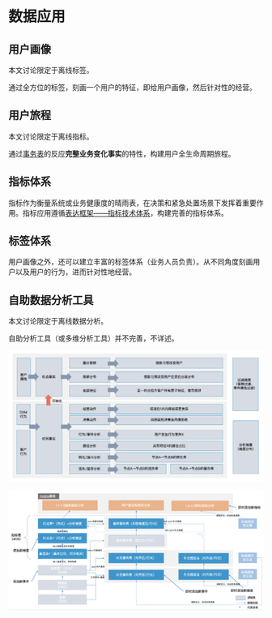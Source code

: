 # 数据应用

## 用户画像

本文讨论限定于离线标签。

通过全方位的标签，刻画一个用户的特征，即给用户画像，然后针对性的经营。

## 用户旅程

本文讨论限定于离线指标。

通过[事务表](DataWarehouse-batch-overview.md#事务表/事务事实表)的反应**完整业务变化事实**的特性，构建用户全生命周期旅程。

## 指标体系

指标作为衡量系统或业务健康度的晴雨表，在决策和紧急处置场景下发挥着重要作用。指标应用遵循[表达框架——指标技术体系](DataTools.md#指标配置化加工工具)，构建完善的指标体系。

## 标签体系

用户画像之外，还可以建立丰富的标签体系（业务人员负责）。从不同角度刻画用户以及用户的行为，进而针对性地经营。

## 自助数据分析工具

本文讨论限定于离线数据分析。

自助分析工具（或多维分析工具）并不完善，不详述。

![自助分析工具或多维分析工具](dw-batch-self-service-analysis-tool.png)

![路径分析工具实现参考](dw-batch-self-service-path-analysis.png)
